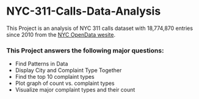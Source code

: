 # NYC-311-Calls-Data-Analysis

This Project is an analysis of NYC 311 calls dataset with 18,774,870 entries since 2010 from the [NYC OpenData wesite](https://nycopendata.socrata.com/Social-Services/311-Service-Requests-from-2010-to-Present/erm2-nwe9).   


### This Project answers the following major questions:
 
* Find Patterns in Data
* Display City and Complaint Type Together
* Find the top 10 complaint types
* Plot graph of count vs. complaint types
* Visualize major complaint types and their count
